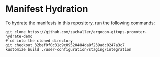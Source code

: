 # Manifest Hydration

To hydrate the manifests in this repository, run the following commands:

```shell
git clone https://github.com/zachaller/argocon-gitops-promoter-hydrate-demo
# cd into the cloned directory
git checkout 32bef0f0c31c9c09520484da8f239adc0247a3c7
kustomize build ./user-configuration/staging/integration
```
